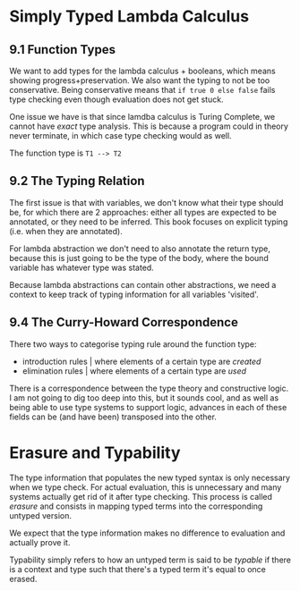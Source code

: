 # Simply Typed Lambda Calculus

## 9.1 Function Types

We want to add types for the lambda calculus + booleans, which means showing progress+preservation.
We also want the typing to not be too conservative. Being conservative means that `if true 0 else false`
fails type checking even though evaluation does not get stuck.

One issue we have is that since lamdba calculus is Turing Complete, we cannot have *exact* type analysis.
This is because a program could in theory never terminate, in which case type checking would as well.

The function type is `T1 --> T2`

## 9.2 The Typing Relation

The first issue is that with variables, we don't know what their type should be, for which there are 2
approaches: either all types are expected to be annotated, or they need to be inferred. This book
focuses on explicit typing (i.e. when they are annotated).

For lambda abstraction we don't need to also annotate the return type, because this is just going to be
the type of the body, where the bound variable has whatever type was stated.

Because lambda abstractions can contain other abstractions, we need a context to keep track of typing
information for all variables 'visited'.

## 9.4 The Curry-Howard Correspondence

There two ways to categorise typing rule around the function type:

- introduction rules | where elements of a certain type are *created*
- elimination rules | where elements of a certain type are *used*

There is a correspondence between the type theory and constructive logic.
I am not going to dig too deep into this, but it sounds cool, and as well as being able to use type systems
to support logic, advances in each of these fields can be (and have been) transposed into the other.

# Erasure and Typability

The type information that populates the new typed syntax is only necessary when we type check. For actual
evaluation, this is unnecessary and many systems actually get rid of it after type checking.
This process is called *erasure* and consists in mapping typed terms into the corresponding untyped version.

We expect that the type information makes no difference to evaluation and actually prove it.

Typability simply refers to how an untyped term is said to be *typable* if there is a context and type such
that there's a typed term it's equal to once erased.

